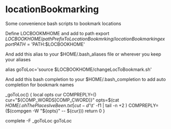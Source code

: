 locationBookmarking
===================

Some convenience bash scripts to bookmark locations 


Define LOCBOOKMHOME and add to path
export $LOCBOOKHOME/pathPrefixToLocationBookmrking/locationBookmarking
export PATH='$PATH:$LOCBOOKHOME'

And add this alias to your $HOME/.bash_aliases file or wherever you keep your aliases 

alias goToLoc='source $LOCBOOKHOME/changeLocToBookmark.sh'

And add this bash completion to your $HOME/.bash_completion to add auto completion for bookmark names

_goToLoc()
{
    local opts cur
    COMPREPLY=()
    cur="${COMP_WORDS[COMP_CWORD]}"
    opts=$(cat $HOME/.ohThePlacesIveBeen.txt | cut -d$'\t' -f1 | tail -n +2 )
    COMPREPLY=($(compgen -W "${opts}" -- ${cur}))
    return 0
}

complete -F _goToLoc goToLoc
